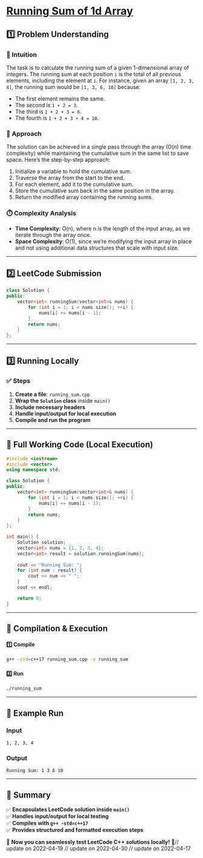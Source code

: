 # **[Running Sum of 1d Array](https://leetcode.com/problems/running-sum-of-1d-array/description/)**  

## **1️⃣ Problem Understanding**  
### **📌 Intuition**  
The task is to calculate the running sum of a given 1-dimensional array of integers. The running sum at each position `i` is the total of all previous elements, including the element at `i`. For instance, given an array `[1, 2, 3, 4]`, the running sum would be `[1, 3, 6, 10]` because:
- The first element remains the same.
- The second is `1 + 2 = 3`.
- The third is `1 + 2 + 3 = 6`.
- The fourth is `1 + 2 + 3 + 4 = 10`.

### **🚀 Approach**  
The solution can be achieved in a single pass through the array (O(n) time complexity) while maintaining the cumulative sum in the same list to save space. Here’s the step-by-step approach:
1. Initialize a variable to hold the cumulative sum.
2. Traverse the array from the start to the end.
3. For each element, add it to the cumulative sum.
4. Store the cumulative sum back in the same position in the array.
5. Return the modified array containing the running sums.

### **⏱️ Complexity Analysis**  
- **Time Complexity**: O(n), where n is the length of the input array, as we iterate through the array once.  
- **Space Complexity**: O(1), since we’re modifying the input array in place and not using additional data structures that scale with input size.

---

## **2️⃣ LeetCode Submission**  
```cpp
class Solution {
public:
    vector<int> runningSum(vector<int>& nums) {
        for (int i = 1; i < nums.size(); ++i) {
            nums[i] += nums[i - 1];
        }
        return nums;
    }
};
```  

---  

## **3️⃣ Running Locally**  
### **✅ Steps**  
1. **Create a file**: `running_sum.cpp`  
2. **Wrap the `Solution` class** inside `main()`  
3. **Include necessary headers**  
4. **Handle input/output for local execution**  
5. **Compile and run the program**  

---  

## **📝 Full Working Code (Local Execution)**  
```cpp
#include <iostream>
#include <vector>
using namespace std;

class Solution {
public:
    vector<int> runningSum(vector<int>& nums) {
        for (int i = 1; i < nums.size(); ++i) {
            nums[i] += nums[i - 1];
        }
        return nums;
    }
};

int main() {
    Solution solution;
    vector<int> nums = {1, 2, 3, 4};
    vector<int> result = solution.runningSum(nums);
    
    cout << "Running Sum: ";
    for (int num : result) {
        cout << num << " ";
    }
    cout << endl;

    return 0;
}
```  

---  

## **🔧 Compilation & Execution**  
#### **1️⃣ Compile**  
```bash
g++ -std=c++17 running_sum.cpp -o running_sum
```  

#### **2️⃣ Run**  
```bash
./running_sum
```  

---  

## **🎯 Example Run**  
### **Input**  
```
1, 2, 3, 4
```  
### **Output**  
```
Running Sum: 1 3 6 10 
```  

---  

## **📌 Summary**  
✅ **Encapsulates LeetCode solution inside `main()`**  
✅ **Handles input/output for local testing**  
✅ **Compiles with `g++ -std=c++17`**  
✅ **Provides structured and formatted execution steps**  

🚀 **Now you can seamlessly test LeetCode C++ solutions locally!** 🚀// update on 2022-04-19
// update on 2022-04-30
// update on 2022-04-17
